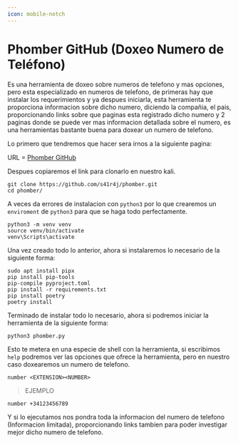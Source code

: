 ```yaml
---
icon: mobile-notch
---
```


# Phomber GitHub (Doxeo Numero de Teléfono)

Es una herramienta de doxeo sobre numeros de telefono y mas opciones, pero esta especializado en numeros de telefono, de primeras hay que instalar los requerimientos y ya despues iniciarla, esta herramienta te proporciona informacion sobre dicho numero, diciendo la compañia, el pais, proporcionando links sobre que paginas esta registrado dicho numero y 2 paginas donde se puede ver mas informacion detallada sobre el numero, es una herramientas bastante buena para doxear un numero de telefono.

Lo primero que tendremos que hacer sera irnos a la siguiente pagina:

URL = [Phomber GitHub](https://github.com/s41r4j/phomber)

Despues copiaremos el link para clonarlo en nuestro kali.

```shell
git clone https://github.com/s41r4j/phomber.git
cd phomber/
```

A veces da errores de instalacion con `python3` por lo que crearemos un `enviroment` de `python3` para que se haga todo perfectamente.

```shell
python3 -m venv venv
source venv/bin/activate
venv\Scripts\activate
```

Una vez creado todo lo anterior, ahora si instalaremos lo necesario de la siguiente forma:

```shell
sudo apt install pipx
pip install pip-tools
pip-compile pyproject.toml
pip install -r requirements.txt
pip install poetry
poetry install
```

Terminado de instalar todo lo necesario, ahora si podremos iniciar la herramienta de la siguiente forma:

```shell
python3 phomber.py
```

Esto te metera en una especie de shell con la herramienta, si escribimos `help` podremos ver las opciones que ofrece la herramienta, pero en nuestro caso doxearemos un numero de telefono.

```shell
number <EXTENSION><NUMBER>
```

> EJEMPLO

```shell
number +34123456789
```

Y si lo ejecutamos nos pondra toda la informacion del numero de telefono (Informacion limitada), proporcionando links tambien para poder investigar mejor dicho numero de telefono.

